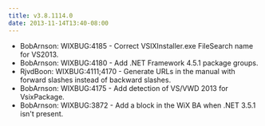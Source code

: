 ```yaml
---
title: v3.8.1114.0
date: 2013-11-14T13:40-08:00
---
```

* BobArnson: WIXBUG:4185 - Correct VSIXInstaller.exe FileSearch name for VS2013.
* BobArnson: WIXBUG:4180 - Add .NET Framework 4.5.1 package groups.
* RjvdBoon: WIXBUG:4111;4170 - Generate URLs in the manual with forward slashes instead of backward slashes.
* BobArnson: WIXBUG:4175 - Add detection of VS/VWD 2013 for VsixPackage.
* BobArnson: WIXBUG:3872 - Add a block in the WiX BA when .NET 3.5.1 isn't present.